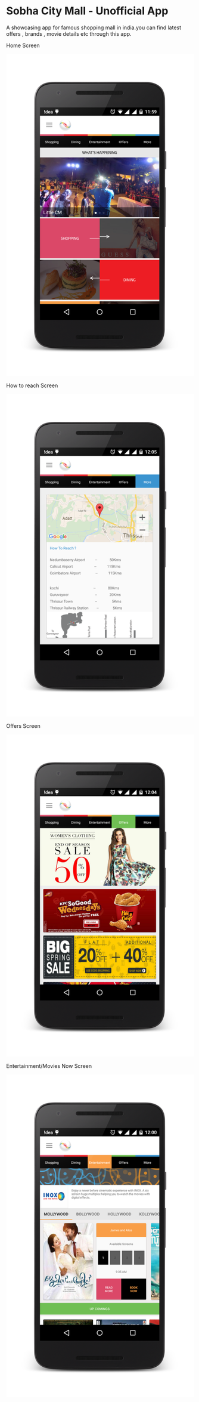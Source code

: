 # Sobha City Mall - Unofficial App
A showcasing app for famous shopping mall in india.you can find latest offers , brands , movie details etc through this app.

Home Screen

![alt text](https://github.com/renitto/sobha_moll/blob/master/screenshots/home_framed.png)

How to reach Screen

![alt text](https://github.com/renitto/sobha_moll/blob/master/screenshots/howtoreach_framed.png)

Offers Screen

![alt text](https://github.com/renitto/sobha_moll/blob/master/screenshots/offers_framed.png)

Entertainment/Movies Now Screen

![alt text](https://github.com/renitto/sobha_moll/blob/master/screenshots/entertainment1_framed.png)
